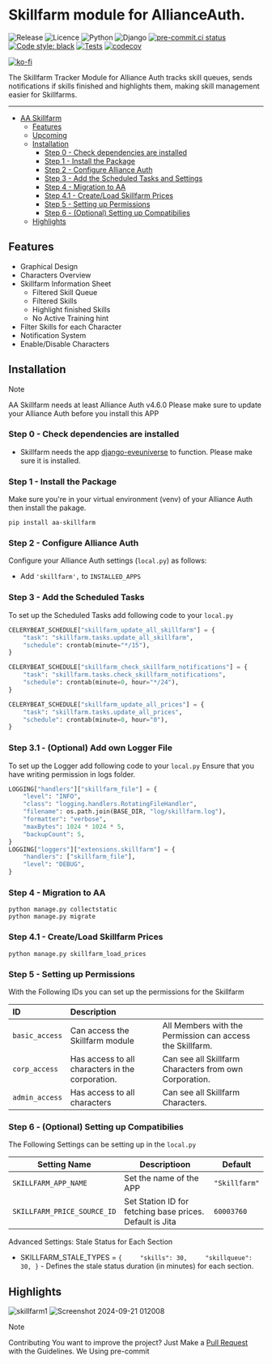 # Skillfarm module for AllianceAuth.<a name="aa-skillfarm"></a>

![Release](https://img.shields.io/pypi/v/aa-skillfarm?label=release)
![Licence](https://img.shields.io/github/license/geuthur/aa-skillfarm)
![Python](https://img.shields.io/pypi/pyversions/aa-skillfarm)
![Django](https://img.shields.io/pypi/frameworkversions/django/aa-skillfarm.svg?label=django)
[![pre-commit.ci status](https://results.pre-commit.ci/badge/github/Geuthur/aa-skillfarm/master.svg)](https://results.pre-commit.ci/latest/github/Geuthur/aa-skillfarm/master)
[![Code style: black](https://img.shields.io/badge/code%20style-black-000000.svg)](https://github.com/psf/black)
[![Tests](https://github.com/Geuthur/aa-skillfarm/actions/workflows/autotester.yml/badge.svg)](https://github.com/Geuthur/aa-skillfarm/actions/workflows/autotester.yml)
[![codecov](https://codecov.io/gh/Geuthur/aa-skillfarm/graph/badge.svg?token=oFZPpgIXz4)](https://codecov.io/gh/Geuthur/aa-skillfarm)

[![ko-fi](https://ko-fi.com/img/githubbutton_sm.svg)](https://ko-fi.com/W7W810Q5J4)

The Skillfarm Tracker Module for Alliance Auth tracks skill queues, sends notifications if skills finished and highlights them, making skill management easier for Skillfarms.

______________________________________________________________________

- [AA Skillfarm](#aa-skillfarm)
  - [Features](#features)
  - [Upcoming](#upcoming)
  - [Installation](#features)
    - [Step 0 - Check dependencies are installed](#step0)
    - [Step 1 - Install the Package](#step1)
    - [Step 2 - Configure Alliance Auth](#step2)
    - [Step 3 - Add the Scheduled Tasks and Settings](#step3)
    - [Step 4 - Migration to AA](#step4)
    - [Step 4.1 - Create/Load Skillfarm Prices](#step41)
    - [Step 5 - Setting up Permissions](#step5)
    - [Step 6 - (Optional) Setting up Compatibilies](#step6)
  - [Highlights](#highlights)

## Features<a name="features"></a>

- Graphical Design
- Characters Overview
- Skillfarm Information Sheet
  - Filtered Skill Queue
  - Filtered Skills
  - Highlight finished Skills
  - No Active Training hint
- Filter Skills for each Character
- Notification System
- Enable/Disable Characters

## Installation<a name="installation"></a>

> [!NOTE]
> AA Skillfarm needs at least Alliance Auth v4.6.0
> Please make sure to update your Alliance Auth before you install this APP

### Step 0 - Check dependencies are installed<a name="step0"></a>

- Skillfarm needs the app [django-eveuniverse](https://apps.allianceauth.org/apps/detail/django-eveuniverse) to function. Please make sure it is installed.

### Step 1 - Install the Package<a name="step1"></a>

Make sure you're in your virtual environment (venv) of your Alliance Auth then install the pakage.

```shell
pip install aa-skillfarm
```

### Step 2 - Configure Alliance Auth<a name="step2"></a>

Configure your Alliance Auth settings (`local.py`) as follows:

- Add `'skillfarm',` to `INSTALLED_APPS`

### Step 3 - Add the Scheduled Tasks<a name="step3"></a>

To set up the Scheduled Tasks add following code to your `local.py`

```python
CELERYBEAT_SCHEDULE["skillfarm_update_all_skillfarm"] = {
    "task": "skillfarm.tasks.update_all_skillfarm",
    "schedule": crontab(minute="*/15"),
}

CELERYBEAT_SCHEDULE["skillfarm_check_skillfarm_notifications"] = {
    "task": "skillfarm.tasks.check_skillfarm_notifications",
    "schedule": crontab(minute=0, hour="*/24"),
}

CELERYBEAT_SCHEDULE["skillfarm_update_all_prices"] = {
    "task": "skillfarm.tasks.update_all_prices",
    "schedule": crontab(minute=0, hour="0"),
}
```

### Step 3.1 - (Optional) Add own Logger File

To set up the Logger add following code to your `local.py`
Ensure that you have writing permission in logs folder.

```python
LOGGING["handlers"]["skillfarm_file"] = {
    "level": "INFO",
    "class": "logging.handlers.RotatingFileHandler",
    "filename": os.path.join(BASE_DIR, "log/skillfarm.log"),
    "formatter": "verbose",
    "maxBytes": 1024 * 1024 * 5,
    "backupCount": 5,
}
LOGGING["loggers"]["extensions.skillfarm"] = {
    "handlers": ["skillfarm_file"],
    "level": "DEBUG",
}
```

### Step 4 - Migration to AA<a name="step4"></a>

```shell
python manage.py collectstatic
python manage.py migrate
```

### Step 4.1 - Create/Load Skillfarm Prices<a name="step41">

```shell
python manage.py skillfarm_load_prices
```

### Step 5 - Setting up Permissions<a name="step5"></a>

With the Following IDs you can set up the permissions for the Skillfarm

| ID             | Description                                      |                                                           |
| :------------- | :----------------------------------------------- | :-------------------------------------------------------- |
| `basic_access` | Can access the Skillfarm module                  | All Members with the Permission can access the Skillfarm. |
| `corp_access`  | Has access to all characters in the corporation. | Can see all Skillfarm Characters from own Corporation.    |
| `admin_access` | Has access to all characters                     | Can see all Skillfarm Characters.                         |

### Step 6 - (Optional) Setting up Compatibilies<a name="step6"></a>

The Following Settings can be setting up in the `local.py`

| Setting Name                | Descriptioon                                             | Default       |
| --------------------------- | -------------------------------------------------------- | ------------- |
| `SKILLFARM_APP_NAME`        | Set the name of the APP                                  | `"Skillfarm"` |
| `SKILLFARM_PRICE_SOURCE_ID` | Set Station ID for fetching base prices. Default is Jita | `60003760`    |

Advanced Settings: Stale Status for Each Section

- SKILLFARM_STALE_TYPES = `{     "skills": 30,     "skillqueue": 30, }` - Defines the stale status duration (in minutes) for each section.

## Highlights<a name="highlights"></a>

![skillfarm1](https://github.com/user-attachments/assets/b7a99b75-39c0-4349-84ae-89c5c48262c2)
![Screenshot 2024-09-21 012008](https://github.com/user-attachments/assets/567197cc-c55f-4b0e-b470-d4ceeadcfb15)

> [!NOTE]
> Contributing
> You want to improve the project?
> Just Make a [Pull Request](https://github.com/Geuthur/aa-skillfarm/pulls) with the Guidelines.
> We Using pre-commit
